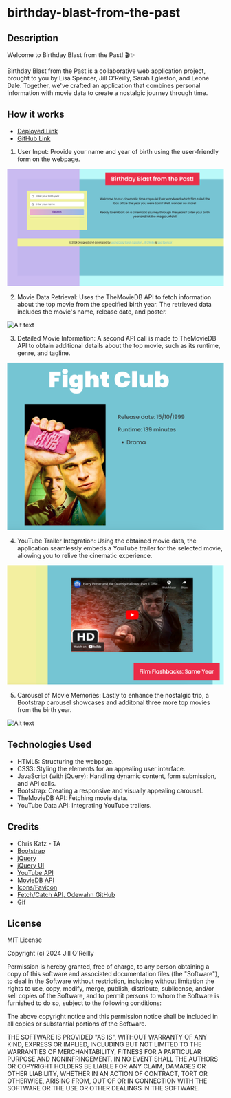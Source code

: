 # birthday-blast-from-the-past

## Description

Welcome to Birthday Blast from the Past! 🎬✨

Birthday Blast from the Past is a collaborative web application project, brought to you by Lisa Spencer, Jill O'Reilly, Sarah Egleston, and Leone Dale. Together, we've crafted an application that combines personal information with movie data to create a nostalgic journey through time.

## How it works

- [Deployed Link](https://jilloreilly.github.io/birthday-blast-from-the-past)
- [GitHub Link](https://github.com/jilloreilly/birthday-blast-from-the-past)

1. User Input: Provide your name and year of birth using the user-friendly form on the webpage.

![Alt text](./assets/images/screencapture-jilloreilly-github-io-birthday-blast-from-the-past-2024-01-24-16_18_37.png)

2. Movie Data Retrieval: Uses the TheMovieDB API to fetch information about the top movie from the specified birth year. The retrieved data includes the movie's name, release date, and poster.

![Alt text](./assets/images/screencapture-jilloreilly-github-io-birthday-blast-from-the-past-2024-01-24-16_20_50.png)

3. Detailed Movie Information: A second API call is made to TheMovieDB API to obtain additional details about the top movie, such as its runtime, genre, and tagline.

![Alt text](./assets/images/Screenshot%202024-01-24%20at%2017.22.46.png)

4. YouTube Trailer Integration: Using the obtained movie data, the application seamlessly embeds a YouTube trailer for the selected movie, allowing you to relive the cinematic experience.

![Alt text](./assets/images/Screenshot%202024-01-24%20at%2016.19.59.png)

5. Carousel of Movie Memories: Lastly to enhance the nostalgic trip, a Bootstrap carousel showcases and additonal three more top movies from the birth year.

![Alt text](./assets/images/BirthdayPage.gif)

## Technologies Used

- HTML5: Structuring the webpage.
- CSS3: Styling the elements for an appealing user interface.
- JavaScript (with jQuery): Handling dynamic content, form submission, and API calls.
- Bootstrap: Creating a responsive and visually appealing carousel.
- TheMovieDB API: Fetching movie data.
- YouTube Data API: Integrating YouTube trailers.

## Credits

- Chris Katz - TA
- [Bootstrap](https://getbootstrap.com/docs/5.3/getting-started/introduction/)
- [jQuery](https://api.jquery.com/)
- [jQuery UI](https://jqueryui.com/)
- [YouTube API](https://developers.google.com/youtube/v3)
- [MovieDB API](https://developer.themoviedb.org/)
- [Icons/Favicon](https://icons8.com/icons)
- [Fetch/Catch API, Odewahn GitHub](https://gist.github.com/odewahn/5a5eeb23279eed6a80d7798fdb47fe91)
- [Gif](https://new.express.adobe.com/tools/convert-to-gif)

## License

MIT License

Copyright (c) 2024 Jill O'Reilly

Permission is hereby granted, free of charge, to any person obtaining a copy
of this software and associated documentation files (the "Software"), to deal
in the Software without restriction, including without limitation the rights
to use, copy, modify, merge, publish, distribute, sublicense, and/or sell
copies of the Software, and to permit persons to whom the Software is
furnished to do so, subject to the following conditions:

The above copyright notice and this permission notice shall be included in all
copies or substantial portions of the Software.

THE SOFTWARE IS PROVIDED "AS IS", WITHOUT WARRANTY OF ANY KIND, EXPRESS OR
IMPLIED, INCLUDING BUT NOT LIMITED TO THE WARRANTIES OF MERCHANTABILITY,
FITNESS FOR A PARTICULAR PURPOSE AND NONINFRINGEMENT. IN NO EVENT SHALL THE
AUTHORS OR COPYRIGHT HOLDERS BE LIABLE FOR ANY CLAIM, DAMAGES OR OTHER
LIABILITY, WHETHER IN AN ACTION OF CONTRACT, TORT OR OTHERWISE, ARISING FROM,
OUT OF OR IN CONNECTION WITH THE SOFTWARE OR THE USE OR OTHER DEALINGS IN THE
SOFTWARE.

